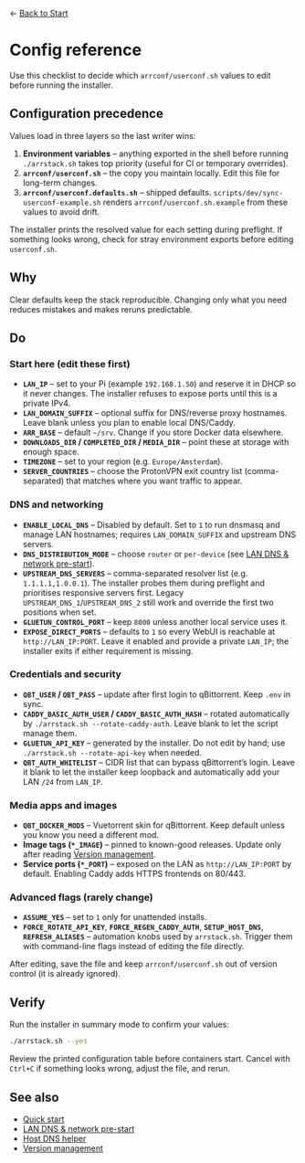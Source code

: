 ← [Back to Start](../README.md)

# Config reference

Use this checklist to decide which `arrconf/userconf.sh` values to edit before running the installer.

## Configuration precedence

Values load in three layers so the last writer wins:

1. **Environment variables** – anything exported in the shell before running `./arrstack.sh` takes top priority (useful for CI or
   temporary overrides).
2. **`arrconf/userconf.sh`** – the copy you maintain locally. Edit this file for long-term changes.
3. **`arrconf/userconf.defaults.sh`** – shipped defaults. `scripts/dev/sync-userconf-example.sh` renders
   `arrconf/userconf.sh.example` from these values to avoid drift.

The installer prints the resolved value for each setting during preflight. If something looks wrong, check for stray environment
exports before editing `userconf.sh`.

## Why
Clear defaults keep the stack reproducible. Changing only what you need reduces mistakes and makes reruns predictable.

## Do
### Start here (edit these first)
- **`LAN_IP`** – set to your Pi (example `192.168.1.50`) and reserve it in DHCP so it never changes. The installer refuses to expose ports until this is a private IPv4.
- **`LAN_DOMAIN_SUFFIX`** – optional suffix for DNS/reverse proxy hostnames. Leave blank unless you plan to enable local DNS/Caddy.
- **`ARR_BASE`** – default `~/srv`. Change if you store Docker data elsewhere.
- **`DOWNLOADS_DIR` / `COMPLETED_DIR` / `MEDIA_DIR`** – point these at storage with enough space.
- **`TIMEZONE`** – set to your region (e.g. `Europe/Amsterdam`).
- **`SERVER_COUNTRIES`** – choose the ProtonVPN exit country list (comma-separated) that matches where you want traffic to appear.

### DNS and networking
- **`ENABLE_LOCAL_DNS`** – Disabled by default. Set to `1` to run dnsmasq and manage LAN hostnames; requires `LAN_DOMAIN_SUFFIX` and upstream DNS servers.
- **`DNS_DISTRIBUTION_MODE`** – choose `router` or `per-device` (see [LAN DNS & network pre-start](lan-dns-network-setup.md)).
- **`UPSTREAM_DNS_SERVERS`** – comma-separated resolver list (e.g. `1.1.1.1,1.0.0.1`). The installer probes them during preflight and prioritises responsive servers first. Legacy `UPSTREAM_DNS_1`/`UPSTREAM_DNS_2` still work and override the first two positions when set.
- **`GLUETUN_CONTROL_PORT`** – keep `8000` unless another local service uses it.
- **`EXPOSE_DIRECT_PORTS`** – defaults to `1` so every WebUI is reachable at `http://LAN_IP:PORT`. Leave it enabled and provide a private `LAN_IP`; the installer exits if either requirement is missing.

### Credentials and security
- **`QBT_USER` / `QBT_PASS`** – update after first login to qBittorrent. Keep `.env` in sync.
- **`CADDY_BASIC_AUTH_USER` / `CADDY_BASIC_AUTH_HASH`** – rotated automatically by `./arrstack.sh --rotate-caddy-auth`. Leave blank to let the script manage them.
- **`GLUETUN_API_KEY`** – generated by the installer. Do not edit by hand; use `./arrstack.sh --rotate-api-key` when needed.
- **`QBT_AUTH_WHITELIST`** – CIDR list that can bypass qBittorrent’s login. Leave it blank to let the installer keep loopback and
  automatically add your LAN `/24` from `LAN_IP`.

### Media apps and images
- **`QBT_DOCKER_MODS`** – Vuetorrent skin for qBittorrent. Keep default unless you know you need a different mod.
- **Image tags (`*_IMAGE`)** – pinned to known-good releases. Update only after reading [Version management](VERSION_MANAGEMENT.md).
- **Service ports (`*_PORT`)** – exposed on the LAN as `http://LAN_IP:PORT` by default. Enabling Caddy adds HTTPS frontends on 80/443.

### Advanced flags (rarely change)
- **`ASSUME_YES`** – set to `1` only for unattended installs.
- **`FORCE_ROTATE_API_KEY`**, **`FORCE_REGEN_CADDY_AUTH`**, **`SETUP_HOST_DNS`**, **`REFRESH_ALIASES`** – automation knobs used by `arrstack.sh`. Trigger them with command-line flags instead of editing the file directly.

After editing, save the file and keep `arrconf/userconf.sh` out of version control (it is already ignored).

## Verify
Run the installer in summary mode to confirm your values:
```bash
./arrstack.sh --yes
```
Review the printed configuration table before containers start. Cancel with `Ctrl+C` if something looks wrong, adjust the file, and rerun.

## See also
- [Quick start](../README.md)
- [LAN DNS & network pre-start](lan-dns-network-setup.md)
- [Host DNS helper](host-dns-helper.md)
- [Version management](VERSION_MANAGEMENT.md)
